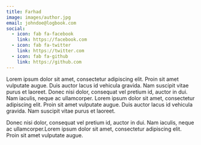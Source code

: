 ```yaml
---
title: Farhad
image: images/author.jpg
email: johndoe@logbook.com
social:
  - icon: fab fa-facebook
    link: https://facebook.com
  - icon: fab fa-twitter
    link: https://twitter.com
  - icon: fab fa-github
    link: https://github.com
---
```

Lorem ipsum dolor sit amet, consectetur adipiscing elit. Proin sit amet vulputate augue. Duis auctor lacus id vehicula gravida. Nam suscipit vitae purus et laoreet. Donec nisi dolor, consequat vel pretium id, auctor in dui. Nam iaculis, neque ac ullamcorper. Lorem ipsum dolor sit amet, consectetur adipiscing elit. Proin sit amet vulputate augue. Duis auctor lacus id vehicula gravida. Nam suscipit vitae purus et laoreet.

Donec nisi dolor, consequat vel pretium id, auctor in dui. Nam iaculis, neque ac ullamcorper.Lorem ipsum dolor sit amet, consectetur adipiscing elit. Proin sit amet vulputate augue. 